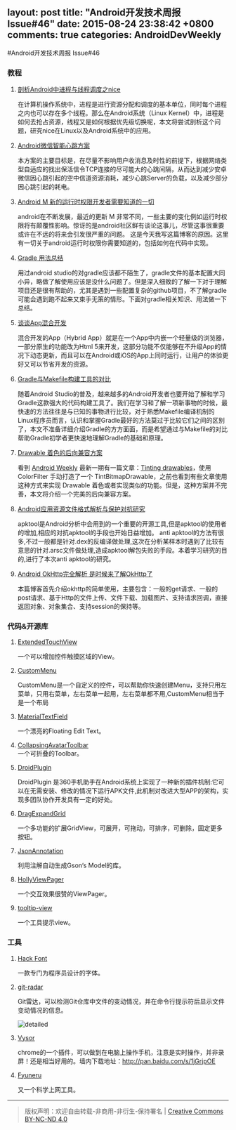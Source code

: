 layout: post
title: "Android开发技术周报 Issue#46"
date: 2015-08-24 23:38:42 +0800
comments: true
categories: AndroidDevWeekly
---

#Android开发技术周报 Issue#46

### 教程

1. [剖析Android中进程与线程调度之nice](http://droidyue.com/blog/2015/09/05/android-process-and-thread-schedule-nice/)

	在计算机操作系统中，进程是进行资源分配和调度的基本单位，同时每个进程之内也可以存在多个线程。那么在Android系统（Linux Kernel）中，进程是如何去抢占资源，线程又是如何根据优先级切换呢，本文将尝试剖析这个问题，研究nice在Linux以及Android系统中的应用。

1. [Android微信智能心跳方案](https://mp.weixin.qq.com/s?__biz=MzAwNDY1ODY2OQ==&mid=207243549&idx=1&sn=4ebe4beb8123f1b5ab58810ac8bc5994)

	本方案的主要目标是，在尽量不影响用户收消息及时性的前提下，根据网络类型自适应的找出保活信令TCP连接的尽可能大的心跳间隔，从而达到减少安卓微信因心跳引起的空中信道资源消耗，减少心跳Server的负载，以及减少部分因心跳引起的耗电。

1. [Android M 新的运行时权限开发者需要知道的一切](http://jijiaxin89.com/2015/08/30/Android-s-Runtime-Permission/)

	android在不断发展，最近的更新 M 非常不同，一些主要的变化例如运行时权限将有颠覆性影响。惊讶的是android社区鲜有谈论这事儿，尽管这事很重要或许在不远的将来会引发很严重的问题。
这是今天我写这篇博客的原因。这里有一切关于android运行时权限你需要知道的，包括如何在代码中实现。

1. [Gradle 用法总结](http://jijiaxin89.com/2015/08/29/gradle-use-note/)

	用过android studio的对gradle应该都不陌生了，gradle文件的基本配置大同小异，略做了解使用应该是没什么问题了。但是深入细致的了解一下对于理解项目还是很有帮助的，尤其是遇到一些配置复杂的github项目，不了解gradle可能会遇到跑不起来又束手无策的情形。下面对gradle相关知识、用法做一下总结。

1. [谈谈App混合开发](http://bxbxbai.gitcafe.io/2015/08/16/talk-about-bybird-app/)

	混合开发的App（Hybrid App）就是在一个App中内嵌一个轻量级的浏览器，一部分原生的功能改为Html 5来开发，这部分功能不仅能够在不升级App的情况下动态更新，而且可以在Android或iOS的App上同时运行，让用户的体验更好又可以节省开发的资源。

1. [Gradle与Makefile构建工具的对比](http://ticktick.blog.51cto.com/823160/1688586)

	随着Android Studio的普及，越来越多的Android开发者也要开始了解和学习Gradle这款强大的代码构建工具了。我们在学习和了解一项新事物的时候，最快速的方法往往是与已知的事物进行比较，对于熟悉Makefile编译机制的Linux程序员而言，认识和掌握Gradle最好的方法莫过于比较它们之间的区别了，本文不准备详细介绍Gradle的方方面面，而是希望通过与Makefile的对比帮助Gradle初学者更快速地理解Gradle的基础和原理。

1. [Drawable 着色的后向兼容方案](http://www.race604.com/tint-drawable/)

	看到 [Android Weekly]() 最新一期有一篇文章：[Tinting drawables](http://andraskindler.com/blog/2015/tinting_drawables/)，使用 ColorFilter 手动打造了一个 TintBitmapDrawable，之前也看到有些文章使用这种方式来实现 Drawable 着色或者实现类似的功能。但是，这种方案并不完善，本文将介绍一个完美的后向兼容方案。

1. [Android应用资源文件格式解析与保护对抗研究](http://www.freebuf.com/articles/terminal/75944.html)

	apktool是Android分析中会用到的一个重要的开源工具,但是apktool的使用者的增加,相应的对抗apktool的手段也开始日益增加。 anti apktool的方法有很多,不过一般都是针对.dex的反编译做处理,这次在分析某样本时遇到了比较有意思的针对.arsc文件做处理,造成apktool解包失败的手段。本着学习研究的目的,进行了本次anti apktool的研究。
	
1. [Android OkHttp完全解析 是时候来了解OkHttp了](http://blog.csdn.net/lmj623565791/article/details/47911083)

	本篇博客首先介绍okhttp的简单使用，主要包含：一般的get请求、一般的post请求、基于Http的文件上传、文件下载、加载图片、支持请求回调，直接返回对象、对象集合、支持session的保持等。

### 代码&开源库

1. [ExtendedTouchView](https://github.com/lnikkila/ExtendedTouchView)

	一个可以增加控件触摸区域的View。

1. [CustomMenu](https://github.com/flyfei/CustomMenu)

	CustomMenu是一个自定义的控件，可以帮助你快速创建Menu，支持只用左菜单，只用右菜单，左右菜单一起用，左右菜单都不用,CustomMenu相当于是一个布局
	
1. [MaterialTextField](https://github.com/florent37/MaterialTextField)

	一个漂亮的Floating Edit Text。

1. [CollapsingAvatarToolbar](https://github.com/Sloy/CollapsingAvatarToolbar)	
	一个可折叠的Toolbar。

1. [DroidPlugin](https://github.com/Qihoo360/DroidPlugin)

	DroidPlugin 是360手机助手在Android系统上实现了一种新的插件机制:它可以在无需安装、修改的情况下运行APK文件,此机制对改进大型APP的架构，实现多团队协作开发具有一定的好处。

1. [DragExpandGrid](https://github.com/wedcel/DragExpandGrid)

	一个多功能的扩展GridView，可展开，可拖动，可排序，可删除，固定更多按钮。

1. [JsonAnnotation](https://github.com/tianzhijiexian/JsonAnnotation)

	利用注解自动生成Gson‘s Model的库。

1. [HollyViewPager](https://github.com/florent37/HollyViewPager)

	一个交互效果很赞的ViewPager。

1. [tooltip-view](https://github.com/venmo/tooltip-view)

	一个工具提示view。

### 工具

1. [Hack Font](https://github.com/chrissimpkins/Hack)

	一款专门为程序员设计的字体。

1. [git-radar](https://github.com/michaeldfallen/git-radar)

	Git雷达，可以检测Git仓库中文件的变动情况，并在命令行提示符后显示文件变动情况的信息。
	
	![detailed](https://raw.githubusercontent.com/michaeldfallen/git-radar/master/images/detailed.png)

1. [Vysor](http://www.vysor.io)

	 chrome的一个插件，可以做到在电脑上操作手机，注意是实时操作，并非录屏！还是相当好用的。墙内下载地址：http://pan.baidu.com/s/1jGrjpOE

1. [Fyuneru](https://github.com/sogisha/fyuneru)

	又一个科学上网工具。

----
> 版权声明：欢迎自由转载-非商用-非衍生-保持署名 | [Creative Commons BY-NC-ND 4.0](http://creativecommons.org/licenses/by-nc-nd/4.0/)